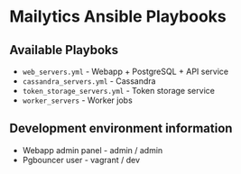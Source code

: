 # Mailytics Ansible Playbooks

## Available Playboks

* `web_servers.yml` - Webapp + PostgreSQL + API service
* `cassandra_servers.yml` - Cassandra
* `token_storage_servers.yml` - Token storage service
* `worker_servers` - Worker jobs

## Development environment information

* Webapp admin panel - admin / admin
* Pgbouncer user - vagrant / dev
